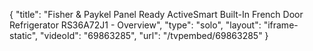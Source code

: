 {
    "title": "Fisher & Paykel Panel Ready ActiveSmart Built-In French Door Refrigerator RS36A72J1 - Overview",
    "type": "solo",
    "layout": "iframe-static",
    "videoId": "69863285",
    "url": "\/tvpembed\/69863285"
}
